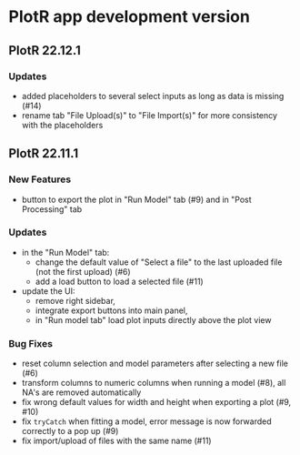 # PlotR app development version

## PlotR 22.12.1

### Updates
- added placeholders to several select inputs as long as data is missing (#14)
- rename tab "File Upload(s)" to "File Import(s)" for more consistency with the placeholders

## PlotR 22.11.1

### New Features
- button to export the plot in "Run Model" tab (#9) and in "Post Processing" tab

### Updates
- in the "Run Model" tab:
  - change the default value of "Select a file" to the last uploaded file (not the first upload) (#6)
  - add a load button to load a selected file (#11)
- update the UI:
  - remove right sidebar, 
  - integrate export buttons into main panel,
  - in "Run model tab" load plot inputs directly above the plot view

### Bug Fixes
- reset column selection and model parameters after selecting a new file (#6)
- transform columns to numeric columns when running a model (#8), all NA's are removed automatically
- fix wrong default values for width and height when exporting a plot (#9, #10)
- fix `tryCatch` when fitting a model, error message is now forwarded correctly to a pop up (#9)
- fix import/upload of files with the same name (#11)
